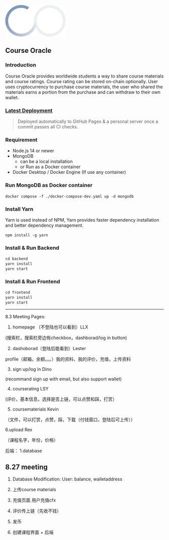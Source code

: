 ![Logo](frontend/public/logo3.png)
## Course Oracle

### Introduction
Course Oracle provides worldwide students a way to share course materials and course ratings.
Course rating can be stored on-chain optionally. User uses cryptocurrency to purchase course materials, the user
who shared the materials earns a portion from the purchase and can withdraw to their own wallet.

### [Latest Deployment](https://lesterlyu.github.io/CourseOracle/)
> Deployed automatically to GitHub Pages & a personal server once a commit passes all CI checks.

### Requirement
- Node.js 14 or newer
- MongoDB
  - can be a local installation
  - or Run as a Docker container
- Docker Desktop / Docker Engine (If use any container)

### Run MongoDB as Docker container
```shell
docker compose -f ./docker-compose-dev.yaml up -d mongodb
```

### Install Yarn
Yarn is used instead of NPM, Yarn provides faster dependency installation and better dependency management.
```shell
npm install -g yarn
```

### Install & Run Backend
```shell
cd backend
yarn install
yarn start
```

### Install & Run Frontend
```shell
cd frontend
yarn install
yarn start
```

----
8.3 Meeting
Pages:

1. homepage （不登陆也可以看到）LLX
 
 (搜索栏，搜索栏旁边有checkbox，dashborad/log in button)


2. dashoborad（登陆后能看到）Lester
 
 profile（邮箱，余额。。。）我的资料、我的评价，充值，上传资料

3. sign up/log in Dino
 
 (recommand sign up with email, but also support wallet)

4. courserating LSY
 
 (评价，基本信息，选择是否上链，可以点赞和踩，打赏）

5. coursematerials Kevin
 
（文件，可以打赏，点赞，踩，下载（付钱窗口，登陆后可上传））

6.upload Rex
 
（课程名字，年份，价格）

后端：
1.database




  
  ## 8.27 meeting
  1. Database Modification:
  User: balance, walletaddress
  
  2. 上传course materials
  
  3. 充值页面
  用户充值cfx
  
  4. 评价传上链（先收不钱）
  
  5. 发币
  
  6. 创建课程界面 + 后端
  

  
  
  
  
